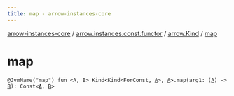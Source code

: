 ```yaml
---
title: map - arrow-instances-core
---
```


[arrow-instances-core](../../index.html) / [arrow.instances.const.functor](../index.html) / [arrow.Kind](index.html) / [map](./map.html)

# map

`@JvmName("map") fun <A, B> Kind<Kind<ForConst, `[`A`](map.html#A)`>, `[`A`](map.html#A)`>.map(arg1: (`[`A`](map.html#A)`) -> `[`B`](map.html#B)`): Const<`[`A`](map.html#A)`, `[`B`](map.html#B)`>`